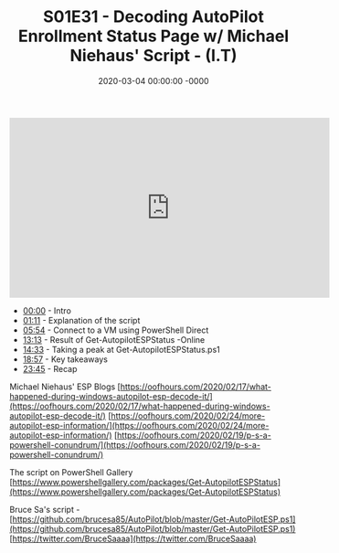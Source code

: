 ﻿---
layout: post
title: "S01E31 - Decoding AutoPilot Enrollment Status Page w/ Michael Niehaus' Script - (I.T)"
date: 2020-03-04 00:00:00 -0000
categories:
---

<iframe loading="lazy" width="560" height="315" src="https://www.youtube.com/embed/mG6JQNHvEWs" title="YouTube video player" frameborder="0" allow="accelerometer; autoplay; clipboard-write; encrypted-media; gyroscope; picture-in-picture" allowfullscreen></iframe>

- [00:00](https://www.youtube.com/watch?v=mG6JQNHvEWs&t=0s) - Intro  
- [01:11](https://www.youtube.com/watch?v=mG6JQNHvEWs&t=71s) - Explanation of the script  
- [05:54](https://www.youtube.com/watch?v=mG6JQNHvEWs&t=354s) - Connect to a VM using PowerShell Direct  
- [13:13](https://www.youtube.com/watch?v=mG6JQNHvEWs&t=793s) - Result of Get-AutopilotESPStatus -Online  
- [14:33](https://www.youtube.com/watch?v=mG6JQNHvEWs&t=873s) - Taking a peak at Get-AutopilotESPStatus.ps1  
- [18:57](https://www.youtube.com/watch?v=mG6JQNHvEWs&t=1137s) - Key takeaways  
- [23:45](https://www.youtube.com/watch?v=mG6JQNHvEWs&t=1425s) - Recap  

Michael Niehaus' ESP Blogs
[https://oofhours.com/2020/02/17/what-happened-during-windows-autopilot-esp-decode-it/](https://oofhours.com/2020/02/17/what-happened-during-windows-autopilot-esp-decode-it/)
[https://oofhours.com/2020/02/24/more-autopilot-esp-information/](https://oofhours.com/2020/02/24/more-autopilot-esp-information/)
[https://oofhours.com/2020/02/19/p-s-a-powershell-conundrum/](https://oofhours.com/2020/02/19/p-s-a-powershell-conundrum/)

The script on PowerShell Gallery
[https://www.powershellgallery.com/packages/Get-AutopilotESPStatus](https://www.powershellgallery.com/packages/Get-AutopilotESPStatus)

Bruce Sa's script - [https://github.com/brucesa85/AutoPilot/blob/master/Get-AutoPilotESP.ps1](https://github.com/brucesa85/AutoPilot/blob/master/Get-AutoPilotESP.ps1)
[https://twitter.com/BruceSaaaa](https://twitter.com/BruceSaaaa)

